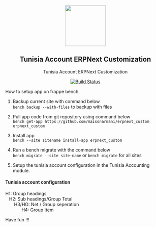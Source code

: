 <div align="center">
    <img src="https://raw.githubusercontent.com/frappe/erpnext/develop/erpnext/public/images/erpnext-logo.png" height="128">
    <h2>Tunisia Account ERPNext Customization</h2>
    <p align="center">
        <p>Tunisia Account ERPNext Customization</p>
    </p>

[![Build Status](https://travis-ci.com/frappe/erpnext.svg)](https://travis-ci.com/frappe/erpnext)
</div>

How to setup app on frappe bench 

1. Backup current site with command below<br>
    `bench backup --with-files` to backup with files

1. Pull app code from git repository using command below<br>
`bench get-app https://github.com/maisonarmani/erpnext_custom erpnext_custom`

1. Install app<br>
`bench --site sitename install-app erpnext_custom`

1. Run a bench migrate with the command below<br>
`bench migrate --site site-name` or `bench migrate` for all sites 

1. Setup the tunisia account configuration in the Tunisia Accounting module.


<h4>Tunisia account configuration</h4>

H1: Group headings<br>
    &nbsp;&nbsp;&nbsp;H2: Sub headings/Group Total<br>
  &nbsp;&nbsp;&nbsp; &nbsp;&nbsp;&nbsp;H3/HO: Net / Group seperation <br>
 &nbsp;&nbsp;&nbsp;&nbsp;&nbsp;&nbsp;&nbsp;&nbsp;&nbsp;&nbsp;&nbsp;&nbsp;
 H4: Group Item
 
Have fun !!!
